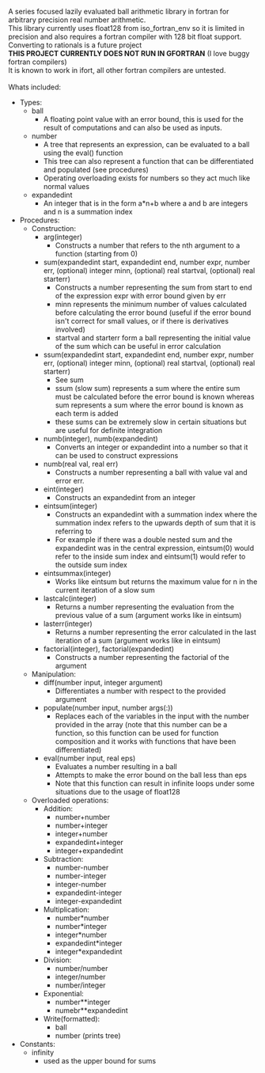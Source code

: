 A series focused lazily evaluated ball arithmetic library in fortran for arbitrary precision real number arithmetic. \
This library currently uses float128 from iso_fortran_env so it is limited in precision and also requires a fortran compiler with 128 bit float support. \
Converting to rationals is a future project\
**THIS PROJECT CURRENTLY DOES NOT RUN IN GFORTRAN** (I love buggy fortran compilers)\
It is known to work in ifort, all other fortran compilers are untested.\
\
Whats included:
- Types:
  - ball
    - A floating point value with an error bound, this is used for the result of computations and can also be used as inputs.
  - number
    - A tree that represents an expression, can be evaluated to a ball using the eval() function
    - This tree can also represent a function that can be differentiated and populated (see procedures)
    - Operating overloading exists for numbers so they act much like normal values
  - expandedint
    - An integer that is in the form a*n+b where a and b are integers and n is a summation index
- Procedures:
  - Construction:
    - arg(integer)
        - Constructs a number that refers to the nth argument to a function (starting from 0)
    - sum(expandedint start, expandedint end, number expr, number err, (optional) integer minn, (optional) real startval, (optional) real starterr)
        - Constructs a number representing the sum from start to end of the expression expr with error bound given by err
        - minn represents the minimum number of values calculated before calculating the error bound (useful if the error bound isn't correct for small values, or if there is derivatives involved)
        - startval and starterr form a ball representing the initial value of the sum which can be useful in error calculation
    - ssum(expandedint start, expandedint end, number expr, number err, (optional) integer minn, (optional) real startval, (optional) real starterr)
        - See sum
        - ssum (slow sum) represents a sum where the entire sum must be calculated before the error bound is known whereas sum represents a sum where the error bound is known as each term is added
        - these sums can be extremely slow in certain situations but are useful for definite integration
    - numb(integer), numb(expandedint)
        - Converts an integer or expandedint into a number so that it can be used to construct expressions
    - numb(real val, real err)
        - Constructs a number representing a ball with value val and error err.
    - eint(integer)
        - Constructs an expandedint from an integer
    - eintsum(integer)
        - Constructs an expandedint with a summation index where the summation index refers to the upwards depth of sum that it is referring to
        - For example if there was a double nested sum and the expandedint was in the central expression, eintsum(0) would refer to the inside sum index and eintsum(1) would refer to the outside sum index
    - eintsummax(integer)
        - Works like eintsum but returns the maximum value for n in the current iteration of a slow sum
    - lastcalc(integer)
        - Returns a number representing the evaluation from the previous value of a sum (argument works like in eintsum)
    - lasterr(integer)
        - Returns a number representing the error calculated in the last iteration of a sum (argument works like in eintsum)
    - factorial(integer), factorial(expandedint)
        - Constructs a number representing the factorial of the argument
  - Manipulation:
    - diff(number input, integer argument)
        - Differentiates a number with respect to the provided argument
    - populate(number input, number args(:))
        - Replaces each of the variables in the input with the number provided in the array (note that this number can be a function, so this function can be used for function composition and it works with functions that have been differentiated)
    - eval(number input, real eps)
        - Evaluates a number resulting in a ball
        - Attempts to make the error bound on the ball less than eps
        - Note that this function can result in infinite loops under some situations due to the usage of float128
  - Overloaded operations:
    - Addition:
      - number+number
      - number+integer
      - integer+number
      - expandedint+integer
      - integer+expandedint
    - Subtraction:
      - number-number
      - number-integer
      - integer-number
      - expandedint-integer
      - integer-expandedint
    - Multiplication:
      - number*number
      - number*integer
      - integer*number
      - expandedint*integer
      - integer*expandedint
    - Division:
      - number/number
      - integer/number
      - number/integer
    - Exponential:
      - number**integer
      - numebr**expandedint
    - Write(formatted):
      - ball
      - number (prints tree)
- Constants:
    - infinity
      - used as the upper bound for sums
